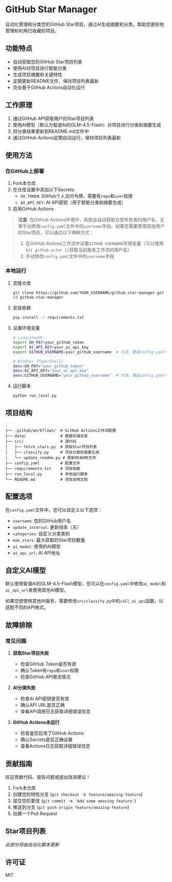 # GitHub Star Manager

自动化管理和分类您的GitHub Star项目，通过AI生成摘要和分类，帮助您更好地管理和利用已收藏的项目。

## 功能特点

- 自动获取您的GitHub Star项目列表
- 使用AI对项目进行智能分类
- 生成项目摘要和关键特性
- 定期更新README文件，保持项目列表最新
- 完全基于GitHub Actions自动化运行

## 工作原理

1. 通过GitHub API获取用户的Star项目列表
2. 使用AI模型（默认为智谱AI的GLM-4.5-Flash）对项目进行分类和摘要生成
3. 将分类结果更新到README.md文件中
4. 通过GitHub Actions定期自动运行，保持项目列表最新

## 使用方法

### 在GitHub上部署

1. Fork本仓库
2. 在仓库设置中添加以下Secrets:
   - `GH_TOKEN`: GitHub个人访问令牌，需要有`repo`和`user`权限
   - `AI_API_KEY`: AI API密钥（用于智能分类和摘要生成）
3. 启用GitHub Actions

> **注意**: 在GitHub Actions环境中，系统会自动获取仓库所有者的用户名，无需手动修改`config.yaml`文件中的`username`字段。如果您需要管理其他用户的Star项目，可以通过以下两种方式：
> 1. 在GitHub Actions工作流中设置`GITHUB_USERNAME`环境变量（可以使用`${{ github.actor }}`获取当前触发工作流的用户名）
> 2. 手动修改`config.yaml`文件中的`username`字段

### 本地运行

1. 克隆仓库
   ```bash
   git clone https://github.com/YOUR_USERNAME/github-star-manager.git
   cd github-star-manager
   ```

2. 安装依赖
   ```bash
   pip install -r requirements.txt
   ```

3. 设置环境变量
   ```bash
   # Linux/macOS
   export GH_PAT=your_github_token
   export AI_API_KEY=your_ai_api_key
   export GITHUB_USERNAME=your_github_username  # 可选，覆盖config.yaml中的设置
   
   # Windows (PowerShell)
   $env:GH_PAT="your_github_token"
   $env:AI_API_KEY="your_ai_api_key"
   $env:GITHUB_USERNAME="your_github_username"  # 可选，覆盖config.yaml中的设置
   ```

4. 运行脚本
   ```bash
   python run_local.py
   ```

## 项目结构

```
.
├── .github/workflows/  # GitHub Actions工作流配置
├── data/               # 数据存储目录
├── src/                # 源代码
│   ├── fetch_stars.py  # 获取Star项目列表
│   ├── classify.py     # 项目分类和摘要生成
│   └── update_readme.py # 更新README文件
├── config.yaml         # 配置文件
├── requirements.txt    # 项目依赖
├── run_local.py        # 本地运行脚本
└── README.md           # 项目说明文档
```

## 配置选项

在`config.yaml`文件中，您可以自定义以下选项：

- `username`: 您的GitHub用户名
- `update_interval`: 更新频率（天）
- `categories`: 自定义分类类别
- `max_stars`: 最大获取的Star项目数量
- `ai_model`: 使用的AI模型
- `ai_api_url`: AI API地址

## 自定义AI模型

默认使用智谱AI的GLM-4.5-Flash模型，您可以在`config.yaml`中修改`ai_model`和`ai_api_url`来使用其他AI模型。

如果您想使用其他AI服务，需要修改`src/classify.py`中的`call_ai_api`函数，以适配不同的API格式。

## 故障排除

### 常见问题

1. **获取Star项目失败**
   - 检查GitHub Token是否有效
   - 确认Token有`repo`和`user`权限
   - 检查GitHub API限流情况

2. **AI分类失败**
   - 检查AI API密钥是否有效
   - 确认API URL是否正确
   - 查看API调用日志获取详细错误信息

3. **GitHub Actions未运行**
   - 检查是否启用了GitHub Actions
   - 确认Secrets是否正确设置
   - 查看Actions日志获取详细错误信息

## 贡献指南

欢迎贡献代码、报告问题或提出改进建议！

1. Fork本仓库
2. 创建您的特性分支 (`git checkout -b feature/amazing-feature`)
3. 提交您的更改 (`git commit -m 'Add some amazing feature'`)
4. 推送到分支 (`git push origin feature/amazing-feature`)
5. 创建一个Pull Request

## Star项目列表

*此部分将由自动化脚本更新*

## 许可证

MIT